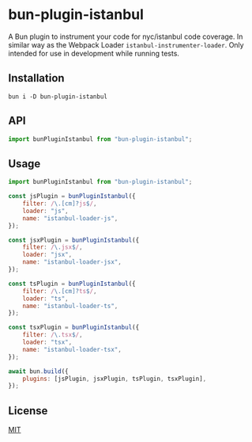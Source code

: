 # bun-plugin-istanbul

A Bun plugin to instrument your code for nyc/istanbul code coverage. In similar way as the Webpack Loader `istanbul-instrumenter-loader`. Only intended for use in development while running tests.

## Installation

`bun i -D bun-plugin-istanbul`

## API

```js
import bunPluginIstanbul from "bun-plugin-istanbul";
```

## Usage

```js
import bunPluginIstanbul from "bun-plugin-istanbul";

const jsPlugin = bunPluginIstanbul({
	filter: /\.[cm]?js$/,
	loader: "js",
	name: "istanbul-loader-js",
});

const jsxPlugin = bunPluginIstanbul({
	filter: /\.jsx$/,
	loader: "jsx",
	name: "istanbul-loader-jsx",
});

const tsPlugin = bunPluginIstanbul({
	filter: /\.[cm]?ts$/,
	loader: "ts",
	name: "istanbul-loader-ts",
});

const tsxPlugin = bunPluginIstanbul({
	filter: /\.tsx$/,
	loader: "tsx",
	name: "istanbul-loader-tsx",
});

await bun.build({
	plugins: [jsPlugin, jsxPlugin, tsPlugin, tsxPlugin],
});
```

## License

[MIT](./LICENSE)
